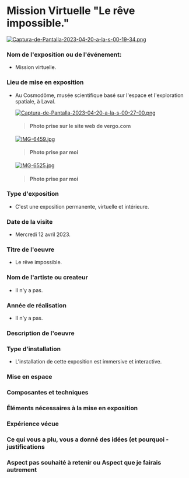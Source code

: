 # Mission Virtuelle "Le rêve impossible."

[![Captura-de-Pantalla-2023-04-20-a-la-s-00-19-34.png](https://i.postimg.cc/QMVzgK9V/Captura-de-Pantalla-2023-04-20-a-la-s-00-19-34.png)](https://postimg.cc/PLsKTxMk)

### Nom de l'exposition ou de l'événement:

- Mission virtuelle.

### Lieu de mise en exposition

- Au Cosmodôme, musée scientifique basé sur l'espace et l'exploration spatiale, à Laval.

  [![Captura-de-Pantalla-2023-04-20-a-la-s-00-27-00.png](https://i.postimg.cc/1zHpzv5q/Captura-de-Pantalla-2023-04-20-a-la-s-00-27-00.png)](https://postimg.cc/XZrZHc5j)
  > #### Photo prise sur le site web de vergo.com


  [![IMG-6459.jpg](https://i.postimg.cc/Hkt2JY6n/IMG-6459.jpg)](https://postimg.cc/ZWC32Stz)
  > #### Photo prise par moi
  
  
  [![IMG-6525.jpg](https://i.postimg.cc/mrNSHbVh/IMG-6525.jpg)](https://postimg.cc/mckMxWvG)
  > #### Photo prise par moi

### Type d'exposition 

- C'est une exposition permanente, virtuelle et intérieure. 

### Date de la visite

- Mercredi 12 avril 2023.

### Titre de l'oeuvre

- Le rêve impossible. 

### Nom de l'artiste ou createur

- Il n'y a pas. 

### Année de réalisation

- Il n'y a pas.

### Description de l'oeuvre

### Type d'installation

- L'installation de cette exposition est immersive et interactive. 

### Mise en espace

### Composantes et techniques

### Éléments nécessaires à la mise en exposition

### Expérience vécue

### Ce qui vous a plu, vous a donné des idées (et pourquoi - justifications

### Aspect pas souhaité à retenir ou Aspect que je fairais autrement


